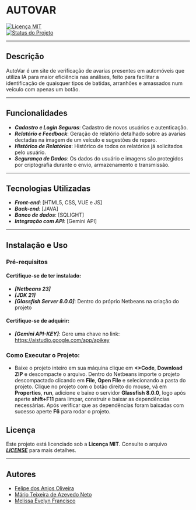 # **AUTOVAR**

[![Licença MIT](https://img.shields.io/badge/license-MIT-blue.svg)](https://opensource.org/licenses/MIT)   
[![Status do Projeto](https://img.shields.io/badge/status-em%20desenvolvimento-yellow.svg)]()

---

## **Descrição**
AutoVar é um site de verificação de avarias presentes em automóveis que utiliza IA para maior eficiência nas análises, feito para facilitar a identificação de quaisquer tipos de batidas, arranhões e amassados num veículo com apenas um botão.

---

## **Funcionalidades**
- ***Cadastro e Login Seguros***: Cadastro de novos usuários e autenticação.
- ***Relatório e Feedback***: Geração de relatório detalhado sobre as avarias dectadas na imagem de um veículo e sugestões de reparo.
- ***Histórico de Relatórios***: Histórico de todos os relatórios já solicitados pelo usuário.
- ***Segurança de Dados***: Os dados do usuário e imagens são protegidos por criptografia durante o envio, armazenamento e transmissão.

---

## **Tecnologias Utilizadas**
- ***Front-end***: [HTML5, CSS, VUE e JS]
- ***Back-end***: [JAVA]
- ***Banco de dados***: [SQLIGHT]
- ***Integração com API***: [Gemini API]

---

## **Instalação e Uso**

### **Pré-requisitos**

#### **Certifique-se de ter instalado:**
- ***[Netbeans 23]***
- ***[JDK 21]***
- ***[Glassfish Server 8.0.0]***: Dentro do próprio Netbeans na criação do projeto

#### **Certifique-se de adquirir:**
- ***[Gemini API-KEY]***: Gere uma chave no link: https://aistudio.google.com/app/apikey

### **Como Executar o Projeto:**
- Baixe o projeto inteiro em sua máquina clique em **<>Code**, **Download ZIP** e descompacte o arquivo. Dentro do Netbeans importe o projeto descompactado clicando em **File**, **Open File** e selecionando a pasta do projeto. Clique no projeto com o botão direito 
  do mouse, vá em **Properties**, **run**, adicione e baixe o servidor **Glassfish 8.0.0**, logo após aperte **shift+F11** para limpar, construir e baixar as dependências necessárias. Após verificar que as dependências foram baixadas com sucesso aperte **F6** para 
  rodar o projeto.

## **Licença**
Este projeto está licenciado sob a **Licença MIT**. Consulte o arquivo ***[LICENSE](LICENSE)*** para mais detalhes.

---

  ## Autores
- [Felipe dos Anjos Oliveira](https://github.com/victor-delfino)
- [Mário Teixeira de Azevedo Neto](https://github.com/)
- [Melissa Evelyn Francisco](https://github.com/Memelyn)
